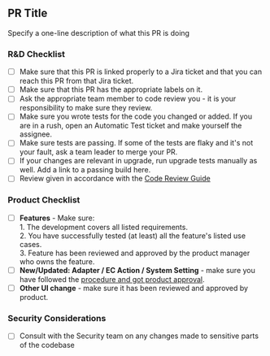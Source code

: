## PR Title

Specify a one-line description of what this PR is doing

### R&D Checklist

- [ ] Make sure that this PR is linked properly to a Jira ticket and that you can reach this PR from that Jira ticket.
- [ ] Make sure that this PR has the appropriate labels on it.
- [ ] Ask the appropriate team member to code review you - it is your responsibility to make sure they review.
- [ ] Make sure you wrote tests for the code you changed or added. If you are in a rush, open an Automatic Test ticket and make yourself the assignee.
- [ ] Make sure tests are passing. If some of the tests are flaky and it's not your fault, ask a team leader to merge your PR.
- [ ] If your changes are relevant in upgrade, run upgrade tests manually as well. Add a link to a passing build here.
- [ ] Review given in accordance with the [Code Review Guide](https://axonius.atlassian.net/wiki/spaces/AX/pages/1627914241/How+to+Code+Review)

### Product Checklist

- [ ] **Features** - Make sure:<br>
        1. The development covers all listed requirements.<br>
        2. You have successfully tested (at least) all the feature's listed use cases.<br>
        3. Feature has been reviewed and approved by the product manager who owns the feature.
- [ ] **New/Updated: Adapter / EC Action / System Setting** - make sure you have followed the [procedure and got product approval](https://axonius.atlassian.net/wiki/spaces/AX/pages/1256259585/SREs+Features+-+Product+Approval+Process).
- [ ] **Other UI change** - make sure it has been reviewed and approved by product.

### Security Considerations

- [ ] Consult with the Security team on any changes made to sensitive parts of the codebase
